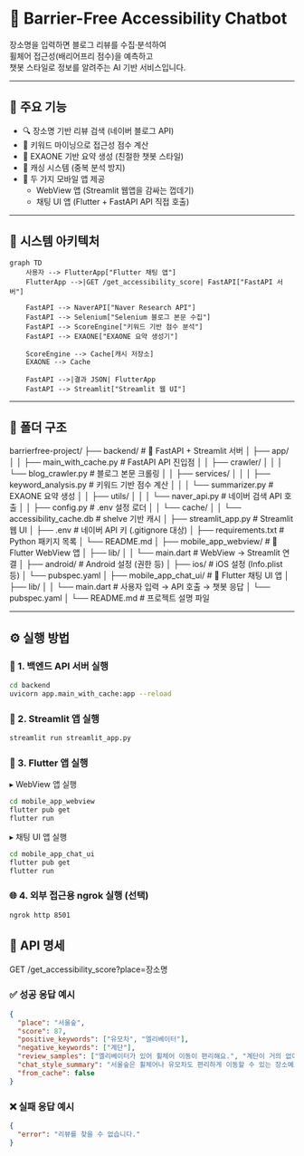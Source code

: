 # 🧠 Barrier-Free Accessibility Chatbot

장소명을 입력하면 블로그 리뷰를 수집·분석하여  
휠체어 접근성(배리어프리 점수)을 예측하고  
챗봇 스타일로 정보를 알려주는 AI 기반 서비스입니다.

---

## 🚀 주요 기능

- 🔍 장소명 기반 리뷰 검색 (네이버 블로그 API)
- 🤖 키워드 마이닝으로 접근성 점수 계산
- 🧠 EXAONE 기반 요약 생성 (친절한 챗봇 스타일)
- 💾 캐싱 시스템 (중복 분석 방지)
- 📱 두 가지 모바일 앱 제공
  - WebView 앱 (Streamlit 웹앱을 감싸는 껍데기)
  - 채팅 UI 앱 (Flutter + FastAPI API 직접 호출)

---

## 🧱 시스템 아키텍처

```mermaid
graph TD
    사용자 --> FlutterApp["Flutter 채팅 앱"]
    FlutterApp -->|GET /get_accessibility_score| FastAPI["FastAPI 서버"]

    FastAPI --> NaverAPI["Naver Research API"]
    FastAPI --> Selenium["Selenium 블로그 본문 수집"]
    FastAPI --> ScoreEngine["키워드 기반 점수 분석"]
    FastAPI --> EXAONE["EXAONE 요약 생성기"]

    ScoreEngine --> Cache[캐시 저장소]
    EXAONE --> Cache

    FastAPI -->|결과 JSON| FlutterApp
    FastAPI --> Streamlit["Streamlit 웹 UI"]
```

---

## 📁 폴더 구조

barrierfree-project/
├── backend/                        # 🧠 FastAPI + Streamlit 서버
│   ├── app/
│   │   ├── main_with_cache.py          # FastAPI API 진입점
│   │   ├── crawler/
│   │   │   └── blog_crawler.py         # 블로그 본문 크롤링
│   │   ├── services/
│   │   │   ├── keyword_analysis.py     # 키워드 기반 점수 계산
│   │   │   └── summarizer.py           # EXAONE 요약 생성
│   │   ├── utils/
│   │   │   └── naver_api.py            # 네이버 검색 API 호출
│   │   ├── config.py                   # .env 설정 로더
│   │   └── cache/
│   │       └── accessibility_cache.db  # shelve 기반 캐시
│   ├── streamlit_app.py               # Streamlit 웹 UI
│   ├── .env                           # 네이버 API 키 (.gitignore 대상)
│   ├── requirements.txt               # Python 패키지 목록
│   └── README.md
│
├── mobile_app_webview/             # 📱 Flutter WebView 앱
│   ├── lib/
│   │   └── main.dart                   # WebView → Streamlit 연결
│   ├── android/                        # Android 설정 (권한 등)
│   ├── ios/                            # iOS 설정 (Info.plist 등)
│   └── pubspec.yaml
│
├── mobile_app_chat_ui/             # 💬 Flutter 채팅 UI 앱
│   ├── lib/
│   │   └── main.dart                   # 사용자 입력 → API 호출 → 챗봇 응답
│   └── pubspec.yaml
│
└── README.md                        # 프로젝트 설명 파일

---

## ⚙️ 실행 방법

### 🧠 1. 백엔드 API 서버 실행

```bash
cd backend
uvicorn app.main_with_cache:app --reload
```

### 🎨 2. Streamlit 앱 실행

```bash
streamlit run streamlit_app.py
```

### 📱 3. Flutter 앱 실행

▸ WebView 앱 실행

```bash
cd mobile_app_webview
flutter pub get
flutter run
```

▸ 채팅 UI 앱 실행

```bash
cd mobile_app_chat_ui
flutter pub get
flutter run
```

### 🌐 4. 외부 접근용 ngrok 실행 (선택)

```bash
ngrok http 8501
```

## 🔌 API 명세
GET /get_accessibility_score?place=장소명

### ✅ 성공 응답 예시

```json
{
  "place": "서울숲",
  "score": 87,
  "positive_keywords": ["유모차", "엘리베이터"],
  "negative_keywords": ["계단"],
  "review_samples": ["엘리베이터가 있어 휠체어 이동이 편리해요.", "계단이 거의 없어요."],
  "chat_style_summary": "서울숲은 휠체어나 유모차도 편리하게 이동할 수 있는 장소예요.",
  "from_cache": false
}
```

### ❌ 실패 응답 예시

```json
{
  "error": "리뷰를 찾을 수 없습니다."
}
```
